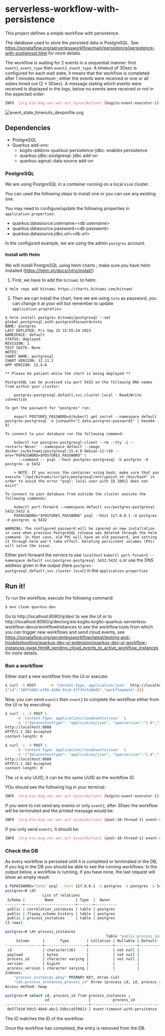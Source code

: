 # serverless-workflow-with-persistence
This project defines a simple workflow with persistence.

The database used to store the persisted data is PostgreSQL. See https://sonataflow.org/serverlessworkflow/main/persistence/persistence-with-postgresql.html for more details.

The workflow is waiting for 2 events in a sequential manner: first `event1_event_type` then  `event2_event_type`.
A timeout of 30sec is configured for each wait state, it means that the workflow is completed after 1 minutes maximum ; either the events were received or one or all states timed out (2 * 30sec). 
A message stating which events were received is displayed in the logs, below no events were received or not in the expected order:
```bash
INFO  [org.kie.kog.ser.wor.act.SysoutAction] (kogito-event-executor-1) event-state-timeouts: f85c9da5-ed4a-4387-b19d-ece69df5bd75 has finalized. The event1 was received. -- The event2 was received.
```
![event_state_timeouts_devprofile.svg](src%2Fmain%2Fresources%2Fevent_state_timeouts_devprofile.svg)
## Dependencies

- PostgreSQL
- Quarkus add-ons:
  - kogito-addons-quarkus-persistence-jdbc: enables persistence
  - quarkus-jdbc-postgresql: jdbc add-on
  - quarkus-agroal: data source add-on

### PostgreSQL

We are using PostgreSQL in a container running on a local `kind` cluster.

You can used the following steps to install one or you can use any existing one.

You may need to configure/update the following properties in `application.properties`:
- quarkus.datasource.username=\<db username>
- quarkus.datasource.password=\<db password>
- quarkus.datasource.jdbc.url=\<db url>

In the configured example, we are using the admin `postgres` account.

#### Install with Helm
We will install PostgreSQL using helm charts ; make sure you have helm installed (https://helm.sh/docs/intro/install/)

1. First, we have to add the `bitnami` to helm:

`$ helm repo add bitnami https://charts.bitnami.com/bitnami`

2. Then we can install the chart, here we are using `toto` as password, you can change it at your will but remember to update  `application.propreties`:
```
$ helm install postgres bitnami/postgresql --set global.postgresql.auth.postgresPassword=toto 
NAME: postgres
LAST DEPLOYED: Fri Sep 15 15:55:24 2023
NAMESPACE: default
STATUS: deployed
REVISION: 1
TEST SUITE: None
NOTES:
CHART NAME: postgresql
CHART VERSION: 12.11.2
APP VERSION: 15.4.0

** Please be patient while the chart is being deployed **

PostgreSQL can be accessed via port 5432 on the following DNS names from within your cluster:

    postgres-postgresql.default.svc.cluster.local - Read/Write connection

To get the password for "postgres" run:

    export POSTGRES_PASSWORD=$(kubectl get secret --namespace default postgres-postgresql -o jsonpath="{.data.postgres-password}" | base64 -d)

To connect to your database run the following command:

    kubectl run postgres-postgresql-client --rm --tty -i --restart='Never' --namespace default --image docker.io/bitnami/postgresql:15.4.0-debian-11-r10 --env="PGPASSWORD=$POSTGRES_PASSWORD" \
      --command -- psql --host postgres-postgresql -U postgres -d postgres -p 5432

    > NOTE: If you access the container using bash, make sure that you execute "/opt/bitnami/scripts/postgresql/entrypoint.sh /bin/bash" in order to avoid the error "psql: local user with ID 1001} does not exist"

To connect to your database from outside the cluster execute the following commands:

    kubectl port-forward --namespace default svc/postgres-postgresql 5432:5432 &
    PGPASSWORD="$POSTGRES_PASSWORD" psql --host 127.0.0.1 -U postgres -d postgres -p 5432

WARNING: The configured password will be ignored on new installation in case when previous PostgreSQL release was deleted through the helm command. In that case, old PVC will have an old password, and setting it through helm won't take effect. Deleting persistent volumes (PVs) will solve the issue.
```

Either port-forward the service to use `localhost` `kubectl port-forward --namespace default svc/postgres-postgresql 5432:5432 &` or use the DNS address given in the output (here `postgres-postgresql.default.svc.cluster.local`) in the `application.properties`

## Run it!
To run the workflow, execute the following command:
```bash
$ mvn clean quarkus:dev
```
Go to http://localhost:8080/q/dev/ to see the UI or to http://localhost:8080/q/dev/org.kie.kogito.kogito-quarkus-serverless-workflow-devui/workflowInstances to see the workflow tools from which you can trigger new workflows and send cloud events, see https://sonataflow.org/serverlessworkflow/latest/testing-and-troubleshooting/quarkus-dev-ui-extension/quarkus-dev-ui-workflow-instances-page.html#_sending_cloud_events_to_active_workflow_instances for more details.

### Run a workflow
Either start a new workflow from the UI or execute:
```bash
$ curl -X POST      -H 'Content-Type: application/json'  http://localhost:8080/event-timeout-with-persitence
{"id":"185fd483-e765-420d-91c6-5ff3fefa0b05","workflowdata":{}}
```

Now, you can send `event1` then `event2` to complete the workflow either from the UI or by executing:
```bash
$ curl -i -X POST \
     -H 'Content-Type: application/cloudevents+json'  \
     -d '{"datacontenttype": "application/json", "specversion":"1.0","id":"<any UUID>","source":"/local/curl","type":"event1_event_type","data": "{\"eventData\":\"Event1 sent from UI\"}", "kogitoprocrefid": "<workflow_id>" }  ' \
http://localhost:8080
HTTP/1.1 202 Accepted
content-length: 0

$ curl -i -X POST \
     -H 'Content-Type: application/cloudevents+json'  \
     -d '{"datacontenttype": "application/json", "specversion":"1.0","id":"<any UUID>","source":"/local/curl","type":"event2_event_type","data": "{\"eventData\":\"Event1 sent from UI\"}", "kogitoprocrefid": "<workflow_id>" }  ' \
http://localhost:8080
HTTP/1.1 202 Accepted
content-length: 0

```
The `id` is any UUID, it can be the same UUID as the workflow ID.

YOu should see the following log in your terminal:
```bash
INFO  [org.kie.kog.ser.wor.act.SysoutAction] (kogito-event-executor-1) event-state-timeouts: f85c9da5-ed4a-4387-b19d-ece69df5bd75 has finalized. The event1 was received. -- The event2 was received.
```

If you were to not send any events or only `event2`, after 30sec the workflow will be terminated and the printed message would be:
```bash
INFO  [org.kie.kog.ser.wor.act.SysoutAction] (pool-16-thread-1) event-state-timeouts: aef745d7-9d2b-48b7-b1f8-3ccb5937b57a has finalized. The event state did not receive event1, and the timeout has overdue -- The event state did not receive event2, and the timeout has overdue
```

If you only send `event1`, it should be:
```bash
INFO  [org.kie.kog.ser.wor.act.SysoutAction] (pool-16-thread-1) event-state-timeouts: aef745d7-9d2b-48b7-b1f8-3ccb5937b57a has finalized. The event1 was received. -- The event state did not receive event2, and the timeout has overdue
```

### Check the DB
As every workflow is persisted until it is completed or terminated in the DB, if you log in the DB you should be able to see the running workflows.
In the output below, a workflow is running, if you have none, the last request will show an empty result:
```bash
$ PGPASSWORD="toto" psql --host 127.0.0.1 -U postgres -d postgres -p 5432
postgres=# \dt
                 List of relations
 Schema |         Name          | Type  |  Owner   
--------+-----------------------+-------+----------
 public | correlation_instances | table | postgres
 public | flyway_schema_history | table | postgres
 public | process_instances     | table | postgres
(3 rows)

postgres=# \d+ process_instances
                                              Table "public.process_instances"
     Column      |       Type        | Collation | Nullable | Default | Storage  | Compression | Stats target | Description 
-----------------+-------------------+-----------+----------+---------+----------+-------------+--------------+-------------
 id              | character(36)     |           | not null |         | extended |             |              | 
 payload         | bytea             |           | not null |         | extended |             |              | 
 process_id      | character varying |           | not null |         | extended |             |              | 
 version         | bigint            |           |          |         | plain    |             |              | 
 process_version | character varying |           |          |         | extended |             |              | 
Indexes:
    "process_instances_pkey" PRIMARY KEY, btree (id)
    "idx_process_instances_process_id" btree (process_id, id, process_version)
Access method: heap

postgres=# select id, process_id from process_instances ;
                  id                  |          process_id           
--------------------------------------+-------------------------------
 0e577e3d-b9c5-48e8-abc1-5dbcca5f0813 | event-timeout-with-persitence 
```

The ID matches the ID of the workflow.

Once the workflow has completed, the entry is removed from the DB.